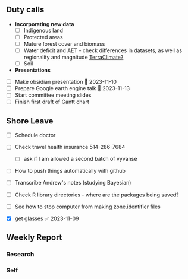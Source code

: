 ## Duty calls
- **Incorporating new data**
	- [ ] Indigenous land
	- [ ] Protected areas
	- [ ] Mature forest cover and biomass
	- [ ] Water deficit and AET - check differences in datasets, as well as regionality and magnitude [TerraClimate?](https://developers.google.com/earth-engine/datasets/catalog/IDAHO_EPSCOR_TERRACLIMATE#bands)
	- [ ] Soil

- **Presentations**
- [ ] Make obsidian presentation 📅 2023-11-10
- [ ] Prepare Google earth engine talk 📅 2023-11-13
- [ ] Start committee meeting slides
- [ ] Finish first draft of Gantt chart

## Shore Leave
- [ ] Schedule doctor
- [ ] Check travel health insurance 514-286-7684
	- [ ] ask if I am allowed a second batch of vyvanse
- [ ] How to push things automatically with github
- [ ] Transcribe Andrew's notes (studying Bayesian)
- [ ] Check R library directories - where are the packages being saved?
- [ ] See how to stop computer from making zone.identifier files

- [x] get glasses ✅ 2023-11-09
## Weekly Report
### Research

### Self

